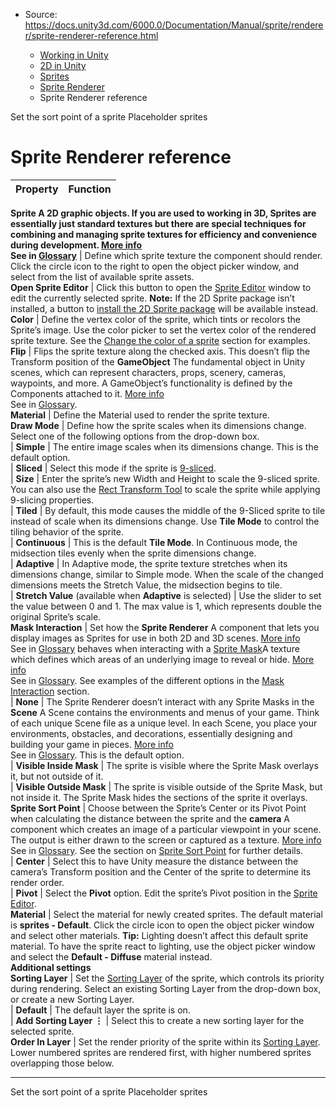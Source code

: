 * Source: https://docs.unity3d.com/6000.0/Documentation/Manual/sprite/renderer/sprite-renderer-reference.html

  * [Working in Unity](https://docs.unity3d.com/6000.0/Documentation/Manual/working-in-unity.html)
  * [2D in Unity](https://docs.unity3d.com/6000.0/Documentation/Manual/Unity2D.html)
  * [Sprites](https://docs.unity3d.com/6000.0/Documentation/Manual/sprite/sprite-landing.html)
  * [Sprite Renderer](https://docs.unity3d.com/6000.0/Documentation/Manual/sprite/renderer/renderer-landing.html)
  * Sprite Renderer reference


[](https://docs.unity3d.com/6000.0/Documentation/Manual/sprite/renderer/set-sort-point-sprite.html)
Set the sort point of a sprite
[](https://docs.unity3d.com/6000.0/Documentation/Manual/sprite/placeholder/placeholder-landing.html)
Placeholder sprites
# Sprite Renderer reference
Property | Function  
---|---  
****Sprite** A 2D graphic objects. If you are used to working in 3D, Sprites are essentially just standard textures but there are special techniques for combining and managing sprite textures for efficiency and convenience during development. [More info](https://docs.unity3d.com/6000.0/Documentation/Manual/sprite/sprite-landing.html)  
See in [Glossary](https://docs.unity3d.com/6000.0/Documentation/Manual/Glossary.html#Sprite)** | Define which sprite texture the component should render. Click the circle icon to the right to open the object picker window, and select from the list of available sprite assets.  
**Open Sprite Editor** | Click this button to open the [Sprite Editor](https://docs.unity3d.com/6000.0/Documentation/Manual/sprite/sprite-editor/sprite-editor-landing.html) window to edit the currently selected sprite. **Note:** If the 2D Sprite package isn’t installed, a button to [install the 2D Sprite package](https://docs.unity3d.com/6000.0/Documentation/Manual/sprite/renderer/install-2d-sprite-package.html) will be available instead.  
**Color** | Define the vertex color of the sprite, which tints or recolors the Sprite’s image. Use the color picker to set the vertex color of the rendered sprite texture. See the [Change the color of a sprite](https://docs.unity3d.com/6000.0/Documentation/Manual/sprite/renderer/change-color-sprite.html) section for examples.  
**Flip** | Flips the sprite texture along the checked axis. This doesn’t flip the Transform position of the **GameObject** The fundamental object in Unity scenes, which can represent characters, props, scenery, cameras, waypoints, and more. A GameObject’s functionality is defined by the Components attached to it. [More info](https://docs.unity3d.com/6000.0/Documentation/Manual/class-GameObject.html)  
See in [Glossary](https://docs.unity3d.com/6000.0/Documentation/Manual/Glossary.html#GameObject).  
**Material** | Define the Material used to render the sprite texture.  
**Draw Mode** | Define how the sprite scales when its dimensions change. Select one of the following options from the drop-down box.  
| **Simple** | The entire image scales when its dimensions change. This is the default option.  
| **Sliced** | Select this mode if the sprite is [9-sliced](https://docs.unity3d.com/6000.0/Documentation/Manual/sprite/9-slice/9-slice-landing.html).  
| **Size** | Enter the sprite’s new Width and Height to scale the 9-sliced sprite. You can also use the [Rect Transform Tool](https://docs.unity3d.com/6000.0/Documentation/Manual/sprite/9-slice/9-slice-landing.html) to scale the sprite while applying 9-slicing properties.  
| **Tiled** | By default, this mode causes the middle of the 9-Sliced sprite to tile instead of scale when its dimensions change. Use **Tile Mode** to control the tiling behavior of the sprite.  
| **Continuous** | This is the default **Tile Mode**. In Continuous mode, the midsection tiles evenly when the sprite dimensions change.  
| **Adaptive** | In Adaptive mode, the sprite texture stretches when its dimensions change, similar to Simple mode. When the scale of the changed dimensions meets the Stretch Value, the midsection begins to tile.  
|  **Stretch Value** (available when **Adaptive** is selected) | Use the slider to set the value between 0 and 1. The max value is 1, which represents double the original Sprite’s scale.  
**Mask Interaction** | Set how the **Sprite Renderer** A component that lets you display images as Sprites for use in both 2D and 3D scenes. [More info](https://docs.unity3d.com/6000.0/Documentation/Manual/sprite/renderer/renderer-landing.html)  
See in [Glossary](https://docs.unity3d.com/6000.0/Documentation/Manual/Glossary.html#SpriteRenderer) behaves when interacting with a [Sprite Mask](https://docs.unity3d.com/6000.0/Documentation/Manual/sprite/mask/mask-landing.html)A texture which defines which areas of an underlying image to reveal or hide. [More info](https://docs.unity3d.com/6000.0/Documentation/Manual/sprite/mask/mask-landing.html)  
See in [Glossary](https://docs.unity3d.com/6000.0/Documentation/Manual/Glossary.html#SpriteMask). See examples of the different options in the [Mask Interaction](https://docs.unity3d.com/6000.0/Documentation/Manual/sprite/mask/hide-reveal-parts-sprite-mask.html) section.  
| **None** | The Sprite Renderer doesn’t interact with any Sprite Masks in the **Scene** A Scene contains the environments and menus of your game. Think of each unique Scene file as a unique level. In each Scene, you place your environments, obstacles, and decorations, essentially designing and building your game in pieces. [More info](https://docs.unity3d.com/6000.0/Documentation/Manual/CreatingScenes.html)  
See in [Glossary](https://docs.unity3d.com/6000.0/Documentation/Manual/Glossary.html#Scene). This is the default option.  
| **Visible Inside Mask** | The sprite is visible where the Sprite Mask overlays it, but not outside of it.  
| **Visible Outside Mask** | The sprite is visible outside of the Sprite Mask, but not inside it. The Sprite Mask hides the sections of the sprite it overlays.  
**Sprite Sort Point** | Choose between the Sprite’s Center or its Pivot Point when calculating the distance between the sprite and the **camera** A component which creates an image of a particular viewpoint in your scene. The output is either drawn to the screen or captured as a texture. [More info](https://docs.unity3d.com/6000.0/Documentation/Manual/CamerasOverview.html)  
See in [Glossary](https://docs.unity3d.com/6000.0/Documentation/Manual/Glossary.html#Camera). See the section on [Sprite Sort Point](https://docs.unity3d.com/6000.0/Documentation/Manual/sprite/renderer/set-sort-point-sprite.html) for further details.  
| **Center** | Select this to have Unity measure the distance between the camera’s Transform position and the Center of the sprite to determine its render order.  
| **Pivot** | Select the **Pivot** option. Edit the sprite’s Pivot position in the [Sprite Editor](https://docs.unity3d.com/6000.0/Documentation/Manual/sprite/sprite-editor/sprite-editor-landing.html).  
**Material** | Select the material for newly created sprites. The default material is **sprites - Default**. Click the circle icon to open the object picker window and select other materials. **Tip:** Lighting doesn’t affect this default sprite material. To have the sprite react to lighting, use the object picker window and select the **Default - Diffuse** material instead.  
**Additional settings**  
**Sorting Layer** | Set the [Sorting Layer](https://docs.unity3d.com/6000.0/Documentation/Manual/class-TagManager.html) of the sprite, which controls its priority during rendering. Select an existing Sorting Layer from the drop-down box, or create a new Sorting Layer.  
| **Default** | The default layer the sprite is on.  
| **Add Sorting Layer ⋮** | Select this to create a new sorting layer for the selected sprite.  
**Order In Layer** | Set the render priority of the sprite within its [Sorting Layer](https://docs.unity3d.com/6000.0/Documentation/Manual/class-TagManager.html). Lower numbered sprites are rendered first, with higher numbered sprites overlapping those below.  
* * *
[](https://docs.unity3d.com/6000.0/Documentation/Manual/sprite/renderer/set-sort-point-sprite.html)
Set the sort point of a sprite
[](https://docs.unity3d.com/6000.0/Documentation/Manual/sprite/placeholder/placeholder-landing.html)
Placeholder sprites

